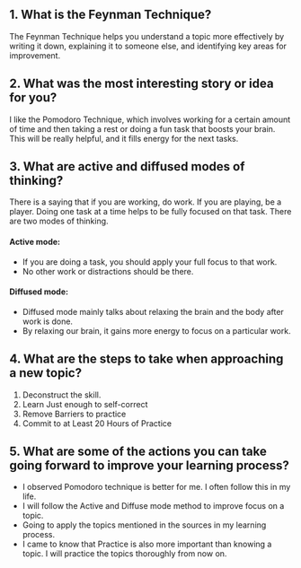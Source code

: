 ## 1. What is the Feynman Technique?
The Feynman Technique helps you understand a topic more effectively by writing it down, explaining it to someone else, and identifying key areas for improvement.

## 2. What was the most interesting story or idea for you?
I like the Pomodoro Technique, which involves working for a certain amount of time and then taking a rest or doing a fun task that boosts your brain. This will be really helpful, and it fills energy for the next tasks.


## 3. What are active and diffused modes of thinking?
There is a saying that if you are working, do work. If you are playing, be a player. Doing one task at a time helps to be fully focused on that task. There are two modes of thinking.

#### Active mode:
- If you are doing a task, you should apply your full focus to that work.
- No other work or distractions should be there.
#### Diffused mode:
- Diffused mode mainly talks about relaxing the brain and the body after work is done.
- By relaxing our brain, it gains more energy to focus on a particular work.
  

## 4. What are the steps to take when approaching a new topic? 
1. Deconstruct the skill.
2. Learn Just enough to self-correct
3. Remove Barriers to practice
4. Commit to at Least 20 Hours of Practice

## 5. What are some of the actions you can take going forward to improve your learning process?
- I observed Pomodoro technique is better for me. I often follow this in my life.
- I will follow the Active and Diffuse mode method to improve focus on a topic.
- Going to apply the topics mentioned in the sources in my learning process.
- I came to know that Practice is also more important than knowing a topic. I will practice the topics thoroughly from now on.

